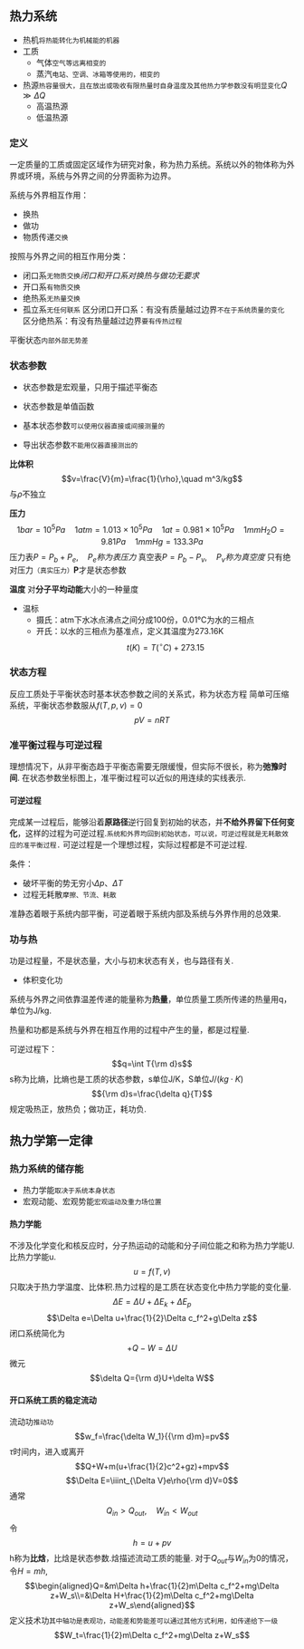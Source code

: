 ## 热力系统
- 热机`将热能转化为机械能的机器`
- 工质
	- 气体`空气等远离相变的`
	- 蒸汽`电站、空调、冰箱等使用的，相变的`
- 热源`热容量很大，且在放出或吸收有限热量时自身温度及其他热力学参数没有明显变化`$Q\gg\Delta Q$
	- 高温热源
	- 低温热源

### 定义
一定质量的工质或固定区域作为研究对象，称为热力系统。系统以外的物体称为外界或环境，系统与外界之间的分界面称为边界。

系统与外界相互作用：
- 换热
- 做功
- 物质传递`交换`

按照与外界之间的相互作用分类：
- 闭口系`无物质交换`*闭口和开口系对换热与做功无要求*
- 开口系`有物质交换`
- 绝热系`无热量交换`
- 孤立系`无任何联系`
区分闭口开口系：有没有质量越过边界`不在于系统质量的变化`
区分绝热系：有没有热量越过边界`要有传热过程`

平衡状态`内部外部无势差`

### 状态参数
- 状态参数是宏观量，只用于描述平衡态
- 状态参数是单值函数

- 基本状态参数`可以使用仪器直接或间接测量的`
- 导出状态参数`不能用仪器直接测出的`

**比体积**$$v=\frac{V}{m}=\frac{1}{\rho},\quad m^3/kg$$与$\rho$不独立

**压力**
$$1 bar=10^5Pa\quad 1atm=1.013\times 10^5Pa\quad 1at=0.981\times 10^5Pa\quad1mmH_2O=9.81Pa\quad1mmHg=133.3Pa$$
压力表$P=P_b+P_e,\quad P_e称为表压力$
真空表$P=P_b-P_v,\quad P_v称为真空度$
只有绝对压力`（真实压力）`**P**才是状态参数

**温度**
对**分子平均动能**大小的一种量度
- 温标
	- 摄氏：atm下水冰点沸点之间分成100份，0.01℃为水的三相点
	- 开氏：以水的三相点为基准点，定义其温度为273.16K$$t(K)=T(^\circ C)+273.15$$
### 状态方程
反应工质处于平衡状态时基本状态参数之间的关系式，称为状态方程
简单可压缩系统，平衡状态参数服从$f(T,p,v)=0$$$pV=nRT$$
### 准平衡过程与可逆过程
理想情况下，从非平衡态趋于平衡态需要无限缓慢，但实际不很长，称为**弛豫时间**.
在状态参数坐标图上，准平衡过程可以近似的用连续的实线表示.

#### 可逆过程
完成某一过程后，能够沿着**原路径**逆行回复到初始的状态，并**不给外界留下任何变化**，这样的过程为可逆过程.`系统和外界均回到初始状态，可以说，可逆过程就是无耗散效应的准平衡过程.`
可逆过程是一个理想过程，实际过程都是不可逆过程.

条件：
- 破坏平衡的势无穷小$\Delta p、\Delta T$
- 过程无耗散`摩擦、节流、耗散`

准静态着眼于系统内部平衡，可逆着眼于系统内部及系统与外界作用的总效果.

### 功与热
功是过程量，不是状态量，大小与初末状态有关，也与路径有关.
- 体积变化功

系统与外界之间依靠温差传递的能量称为**热量**，单位质量工质所传递的热量用q，单位为J/kg.

热量和功都是系统与外界在相互作用的过程中产生的量，都是过程量.

可逆过程下：$$q=\int T{\rm d}s$$
s称为比熵，比熵也是工质的状态参数，s单位J/K，S单位$J/(kg\cdot K)$
$${\rm d}s=\frac{\delta q}{T}$$
规定吸热正，放热负；做功正，耗功负.

## 热力学第一定律
### 热力系统的储存能
- 热力学能`取决于系统本身状态`
- 宏观动能、宏观势能`宏观运动及重力场位置`

#### 热力学能
不涉及化学变化和核反应时，分子热运动的动能和分子间位能之和称为热力学能U.比热力学能u.$$u=f(T,v)$$
只取决于热力学温度、比体积.热力过程的是工质在状态变化中热力学能的变化量.
$$\Delta E=\Delta U+\Delta E_k+\Delta E_p$$
$$\Delta e=\Delta u+\frac{1}{2}\Delta c_f^2+g\Delta z$$
闭口系统简化为$$+Q-W=\Delta U$$
微元$$\delta Q={\rm d}U+\delta W$$
#### 开口系统工质的稳定流动
流动功`推动功`$$w_f=\frac{\delta W_1}{{\rm d}m}=pv$$
$\tau$时间内，进入或离开$$Q+W+m(u+\frac{1}{2}c^2+gz)+mpv$$
$$\Delta E=\iiint_{\Delta V}e\rho{\rm d}V=0$$
通常$$Q_{in}>Q_{out},\quad W_{in}<W_{out}$$
令$$h=u+pv$$
h称为**比焓**，比焓是状态参数.焓描述流动工质的能量.
对于$Q_{out}$与$W_{in}$为0的情况，令$H=mh$,$$\begin{aligned}Q=&m\Delta h+\frac{1}{2}m\Delta c_f^2+mg\Delta z+W_s\\=&\Delta H+\frac{1}{2}m\Delta c_f^2+mg\Delta z+W_s\end{aligned}$$
定义技术功`其中轴功是表观功，动能差和势能差可以通过其他方式利用，如传递给下一级`$$W_t=\frac{1}{2}m\Delta c_f^2+mg\Delta z+W_s$$


